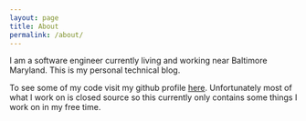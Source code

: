 ```yaml
---
layout: page
title: About
permalink: /about/
---
```


I am a software engineer currently living and working near Baltimore Maryland. This is my personal technical blog. 

To see some of my code visit my github profile [here](https://github.com/bdrupieski). Unfortunately most of what I work on is closed source so this currently only contains some things I work on in my free time.